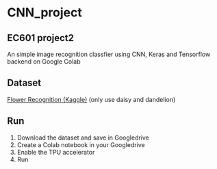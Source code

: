 # CNN_project
## EC601 project2  
An simple image recognition classfier using CNN, Keras and Tensorflow backend on Google Colab  
## Dataset  
[Flower Recognition (Kaggle)](https://www.kaggle.com/alxmamaev/flowers-recognition) (only use daisy and dandelion)  
## Run  
1. Download the dataset and save in Googledrive  
2. Create a Colab notebook in your Googledrive
3. Enable the TPU accelerator
4. Run
